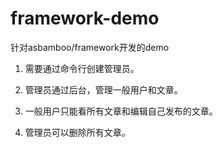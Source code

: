 # framework-demo
针对asbamboo/framework开发的demo

1. 需要通过命令行创建管理员。

2. 管理员通过后台，管理一般用户和文章。

3. 一般用户只能看所有文章和编辑自己发布的文章。

4. 管理员可以删除所有文章。